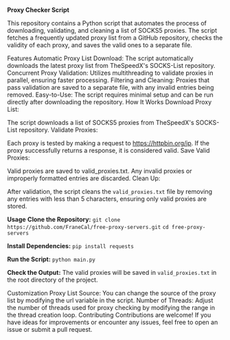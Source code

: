 **Proxy Checker Script**

This repository contains a Python script that automates the process of downloading, validating, and cleaning a list of SOCKS5 proxies. The script fetches a frequently updated proxy list from a GitHub repository, checks the validity of each proxy, and saves the valid ones to a separate file.

Features
Automatic Proxy List Download: The script automatically downloads the latest proxy list from TheSpeedX's SOCKS-List repository.
Concurrent Proxy Validation: Utilizes multithreading to validate proxies in parallel, ensuring faster processing.
Filtering and Cleaning: Proxies that pass validation are saved to a separate file, with any invalid entries being removed.
Easy-to-Use: The script requires minimal setup and can be run directly after downloading the repository.
How It Works
Download Proxy List:

The script downloads a list of SOCKS5 proxies from TheSpeedX's SOCKS-List repository.
Validate Proxies:

Each proxy is tested by making a request to https://httpbin.org/ip. If the proxy successfully returns a response, it is considered valid.
Save Valid Proxies:

Valid proxies are saved to valid_proxies.txt. Any invalid proxies or improperly formatted entries are discarded.
Clean Up:

After validation, the script cleans the `valid_proxies.txt` file by removing any entries with less than 5 characters, ensuring only valid proxies are stored.

**Usage**
**Clone the Repository:**
`git clone https://github.com/FraneCal/free-proxy-servers.git`
`cd free-proxy-servers`

**Install Dependencies:**
`pip install requests`

**Run the Script:**
`python main.py`

**Check the Output:**
The valid proxies will be saved in `valid_proxies.txt` in the root directory of the project.

Customization
Proxy List Source: You can change the source of the proxy list by modifying the url variable in the script.
Number of Threads: Adjust the number of threads used for proxy checking by modifying the range in the thread creation loop.
Contributing
Contributions are welcome! If you have ideas for improvements or encounter any issues, feel free to open an issue or submit a pull request.
